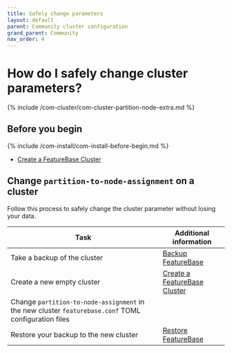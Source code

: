 ```yaml
---
title: Safely change parameters
layout: default
parent: Community cluster configuration
grand_parent: Community
nav_order: 4
---
```


# How do I safely change cluster parameters?

{% include /com-cluster/com-cluster-partition-node-extra.md %}

## Before you begin

{% include /com-install/com-install-before-begin.md %}
* [Create a FeatureBase Cluster](/docs/community/com-cluster/com-cluster-setup)

## Change `partition-to-node-assignment` on a cluster

Follow this process to safely change the cluster parameter without losing your data.

| Task | Additional information |
|---|---|
| Take a backup of the cluster | [Backup FeatureBase](/docs/community/com-backup/com-config-backup) |
| Create a new empty cluster | [Create a FeatureBase Cluster](/docs/community/com-cluster/com-cluster-setup) |
| Change `partition-to-node-assignment` in the new cluster `featurebase.conf` TOML configuration files |  |
| Restore your backup to the new cluster | [Restore FeatureBase](/docs/community/com-backup/com-config-restore) |
